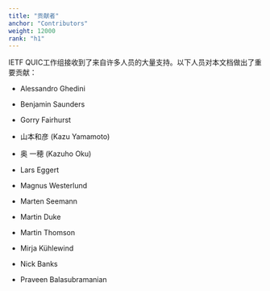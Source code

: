 ```yaml
---
title: "贡献者"
anchor: "Contributors"
weight: 12000
rank: "h1"
---
```


IETF QUIC工作组接收到了来自许多人员的大量支持。以下人员对本文档做出了重要贡献：

* Alessandro Ghedini

* Benjamin Saunders

* Gorry Fairhurst

* 山本和彦 (Kazu Yamamoto)

* 奥 一穂 (Kazuho Oku)

* Lars Eggert

* Magnus Westerlund

* Marten Seemann

* Martin Duke

* Martin Thomson

* Mirja Kühlewind

* Nick Banks

* Praveen Balasubramanian
